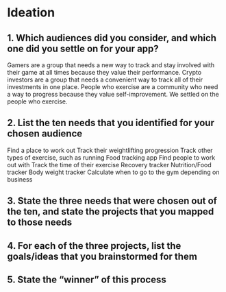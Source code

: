 # Ideation

## 1. Which audiences did you consider, and which one did you settle on for your app?
Gamers are a group that needs a new way to track and stay involved with their game at all times because they value their performance. 
Crypto investors are a group that needs a convenient way to track all of their investments in one place.
People who exercise are a community who need a way to progress because they value self-improvement. 
We settled on the people who exercise. 
## 2. List the ten needs that you identified for your chosen audience
Find a place to work out
Track their weightlifting progression
Track other types of exercise, such as running
Food tracking app
Find people to work out with
Track the time of their exercise
Recovery tracker
Nutrition/Food tracker
Body weight tracker
Calculate when to go to the gym depending on business
## 3. State the three needs that were chosen out of the ten, and state the projects that you mapped to those needs

## 4. For each of the three projects, list the goals/ideas that you brainstormed for them
## 5. State the “winner” of this process

